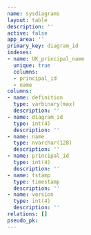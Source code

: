 ```yaml
---
name: sysdiagrams
layout: table
description: ''
active: false
app_area: ''
primary_key: diagram_id
indexes:
- name: UK_principal_name
  unique: true
  columns:
  - principal_id
  - name
columns:
- name: definition
  type: varbinary(max)
  description: ''
- name: diagram_id
  type: int(4)
  description: ''
- name: name
  type: nvarchar(128)
  description: ''
- name: principal_id
  type: int(4)
  description: ''
- name: tstamp
  type: timestamp
  description: ''
- name: version
  type: int(4)
  description: ''
relations: []
pseudo_pk: 
---
```


